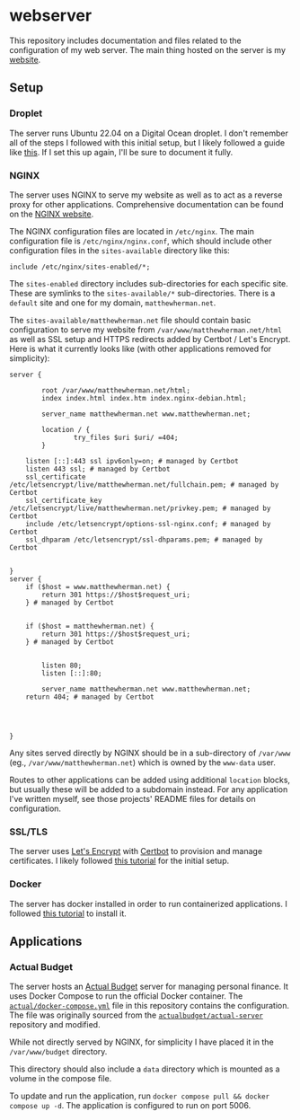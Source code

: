 # webserver

This repository includes documentation and files related to the configuration of my web server. The main thing hosted on the server is my [website](https://www.github.com/mattherman/website.git).

## Setup

### Droplet

The server runs Ubuntu 22.04 on a Digital Ocean droplet. I don't remember all of the steps I followed with this initial setup, but I likely followed a guide like [this](https://www.digitalocean.com/community/tutorials/initial-server-setup-with-ubuntu). If I set this up again, I'll be sure to document it fully.

### NGINX

The server uses NGINX to serve my website as well as to act as a reverse proxy for other applications. Comprehensive documentation can be found on the [NGINX website](https://nginx.org/en/docs/).

The NGINX configuration files are located in `/etc/nginx`. The main configuration file is `/etc/nginx/nginx.conf`, which should include other configuration files in the `sites-available` directory like this:
```
include /etc/nginx/sites-enabled/*;
```

The `sites-enabled` directory includes sub-directories for each specific site. These are symlinks to the `sites-available/*` sub-directories. There is a `default` site and one for my domain, `matthewherman.net`.

The `sites-available/matthewherman.net` file should contain basic configuration to serve my website from `/var/www/matthewherman.net/html` as well as SSL setup and HTTPS redirects added by Certbot / Let's Encrypt. Here is what it currently looks like (with other applications removed for simplicity):
```
server {

        root /var/www/matthewherman.net/html;
        index index.html index.htm index.nginx-debian.html;

        server_name matthewherman.net www.matthewherman.net;

        location / {
                try_files $uri $uri/ =404;
        }

    listen [::]:443 ssl ipv6only=on; # managed by Certbot
    listen 443 ssl; # managed by Certbot
    ssl_certificate /etc/letsencrypt/live/matthewherman.net/fullchain.pem; # managed by Certbot
    ssl_certificate_key /etc/letsencrypt/live/matthewherman.net/privkey.pem; # managed by Certbot
    include /etc/letsencrypt/options-ssl-nginx.conf; # managed by Certbot
    ssl_dhparam /etc/letsencrypt/ssl-dhparams.pem; # managed by Certbot


}
server {
    if ($host = www.matthewherman.net) {
        return 301 https://$host$request_uri;
    } # managed by Certbot


    if ($host = matthewherman.net) {
        return 301 https://$host$request_uri;
    } # managed by Certbot


        listen 80;
        listen [::]:80;

        server_name matthewherman.net www.matthewherman.net;
    return 404; # managed by Certbot




}
```

Any sites served directly by NGINX should be in a sub-directory of `/var/www` (eg., `/var/www/matthewherman.net`) which is owned by the `www-data` user.

Routes to other applications can be added using additional `location` blocks, but usually these will be added to a subdomain instead. For any application I've written myself, see those projects' README files for details on configuration.

### SSL/TLS

The server uses [Let's Encrypt](https://letsencrypt.org/) with [Certbot](https://certbot.eff.org/) to provision and manage certificates. I likely followed [this tutorial](https://www.digitalocean.com/community/tutorials/how-to-secure-nginx-with-let-s-encrypt-on-ubuntu-22-04) for the initial setup.

### Docker

The server has docker installed in order to run containerized applications. I followed [this tutorial](https://www.digitalocean.com/community/tutorials/how-to-install-and-use-docker-on-ubuntu-22-04) to install it.

## Applications

### Actual Budget

The server hosts an [Actual Budget](https://actualbudget.org/) server for managing personal finance. It uses Docker Compose to run the official Docker container. The [`actual/docker-compose.yml`](actual/docker-compose.yml) file in this repository contains the configuration. The file was originally sourced from the [`actualbudget/actual-server`](https://github.com/actualbudget/actual-server/blob/master/docker-compose.yml) repository and modified.

While not directly served by NGINX, for simplicity I have placed it in the `/var/www/budget` directory.

This directory should also include a `data` directory which is mounted as a volume in the compose file.

To update and run the application, run `docker compose pull && docker compose up -d`. The application is configured to run on port 5006.
